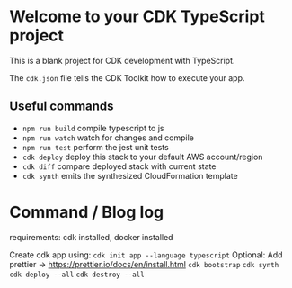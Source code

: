 # Welcome to your CDK TypeScript project

This is a blank project for CDK development with TypeScript.

The `cdk.json` file tells the CDK Toolkit how to execute your app.

## Useful commands

* `npm run build`   compile typescript to js
* `npm run watch`   watch for changes and compile
* `npm run test`    perform the jest unit tests
* `cdk deploy`      deploy this stack to your default AWS account/region
* `cdk diff`        compare deployed stack with current state
* `cdk synth`       emits the synthesized CloudFormation template

# Command / Blog log

requirements: cdk installed, docker installed

Create cdk app using: `cdk init app --language typescript`
Optional: Add prettier -> https://prettier.io/docs/en/install.html
`cdk bootstrap`
`cdk synth`
`cdk deploy --all`
`cdk destroy --all`
